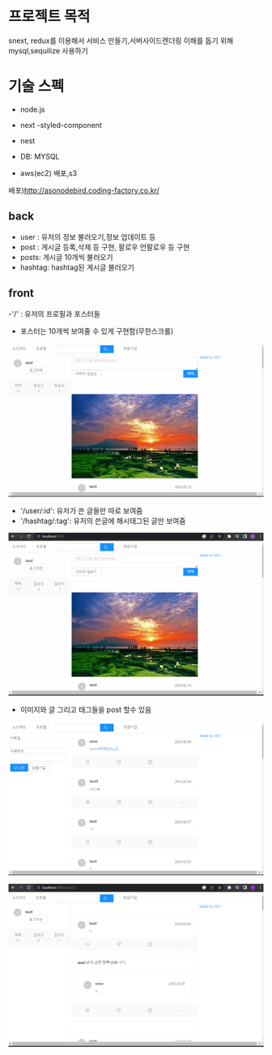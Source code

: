 # 프로젝트 목적


snext, redux를 이용해서 서비스 만들기,서버사이드렌더링 이해를 돕기 위해
mysql,sequilize 사용하기 


# 기술 스펙

- node.js
- next
  -styled-component

- nest
- DB: MYSQL
- aws(ec2) 배포,s3

배포)http://asonodebird.coding-factory.co.kr/

## back

- user : 유저의 정보 불러오기,정보 업데이트 등
- post : 게시글 등록,삭제 등 구현, 팔로우 언팔로우 등 구현
- posts: 게시글 10개씩 불러오기
- hashtag: hashtag된 게시글 불러오기

## front

-'/' : 유저의 프로필과 포스터들



- 포스터는 10개씩 보여줄 수 있게 구현함(무한스크롤)


![](nodebirdfollow.gif)



- '/user/:id': 유저가 쓴 글들만 따로 보여줌
- '/hashtag/:tag': 유저의 쓴글에 해시태그된 글만 보여줌

![](nodebirdhash.gif)

- 이미지와 글 그리고 태그들을 post 할수 있음 

![](nodebirdmain.gif)

![](nodebirdprofile.gif)
